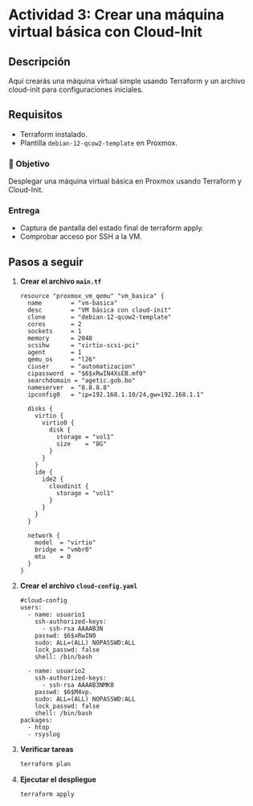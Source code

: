 # Actividad 3: Crear una máquina virtual básica con Cloud-Init

## Descripción
Aquí crearás una máquina virtual simple usando Terraform y un archivo cloud-init para configuraciones iniciales.

## Requisitos
- Terraform instalado.
- Plantilla `debian-12-qcow2-template` en Proxmox.

### 🎯 Objetivo
Desplegar una máquina virtual básica en Proxmox usando Terraform y Cloud-Init.

### Entrega
- Captura de pantalla del estado final de terraform apply.
- Comprobar acceso por SSH a la VM.

## Pasos a seguir

1. **Crear el archivo `main.tf`**
   ```hcl
   resource "proxmox_vm_qemu" "vm_basica" {
     name        = "vm-basica"
     desc        = "VM básica con cloud-init"
     clone       = "debian-12-qcow2-template"
     cores       = 2
     sockets     = 1
     memory      = 2048
     scsihw      = "virtio-scsi-pci"
     agent       = 1
     qemu_os     = "l26"
     ciuser      = "automatizacion"
     cipassword  = "$6$xRwIN4XsEB.mf0"
     searchdomain = "agetic.gob.bo"
     nameserver  = "8.8.8.8"
     ipconfig0   = "ip=192.168.1.10/24,gw=192.168.1.1"

     disks {
       virtio {
         virtio0 {
           disk {
             storage = "vol1"
             size    = "8G"
           }
         }
       }
       ide {
         ide2 {
           cloudinit {
             storage = "vol1"
           }
         }
       }
     }

     network {
       model  = "virtio"
       bridge = "vmbr0"
       mtu    = 0
     }
   }
   ```

2. **Crear el archivo `cloud-config.yaml`**
   ```hcl
   #cloud-config
   users:
     - name: usuario1
       ssh-authorized-keys:
         - ssh-rsa AAAAB3N
       passwd: $6$xRwIN0
       sudo: ALL=(ALL) NOPASSWD:ALL
       lock_passwd: false
       shell: /bin/bash

     - name: usuario2
       ssh-authorized-keys:
         - ssh-rsa AAAAB3NMK0
       passwd: $6$M4vp.
       sudo: ALL=(ALL) NOPASSWD:ALL
       lock_passwd: false
       shell: /bin/bash
   packages:
     - htop
     - rsyslog
   ```

3. **Verificar tareas**
   ```bash
   terraform plan
   ```
   
4. **Ejecutar el despliegue**
   ```bash
   terraform apply
   ```
